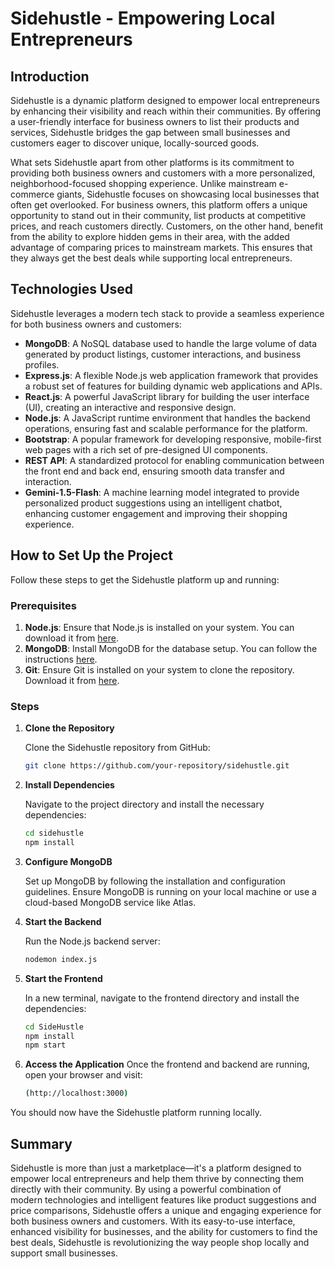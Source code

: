 # Sidehustle - Empowering Local Entrepreneurs


## Introduction

Sidehustle is a dynamic platform designed to empower local entrepreneurs by enhancing their visibility and reach within their communities. By offering a user-friendly interface for business owners to list their products and services, Sidehustle bridges the gap between small businesses and customers eager to discover unique, locally-sourced goods. 

What sets Sidehustle apart from other platforms is its commitment to providing both business owners and customers with a more personalized, neighborhood-focused shopping experience. Unlike mainstream e-commerce giants, Sidehustle focuses on showcasing local businesses that often get overlooked. For business owners, this platform offers a unique opportunity to stand out in their community, list products at competitive prices, and reach customers directly. Customers, on the other hand, benefit from the ability to explore hidden gems in their area, with the added advantage of comparing prices to mainstream markets. This ensures that they always get the best deals while supporting local entrepreneurs.

## Technologies Used

Sidehustle leverages a modern tech stack to provide a seamless experience for both business owners and customers:

- **MongoDB**: A NoSQL database used to handle the large volume of data generated by product listings, customer interactions, and business profiles.
- **Express.js**: A flexible Node.js web application framework that provides a robust set of features for building dynamic web applications and APIs.
- **React.js**: A powerful JavaScript library for building the user interface (UI), creating an interactive and responsive design.
- **Node.js**: A JavaScript runtime environment that handles the backend operations, ensuring fast and scalable performance for the platform.
- **Bootstrap**: A popular framework for developing responsive, mobile-first web pages with a rich set of pre-designed UI components.
- **REST API**: A standardized protocol for enabling communication between the front end and back end, ensuring smooth data transfer and interaction.
- **Gemini-1.5-Flash**: A machine learning model integrated to provide personalized product suggestions using an intelligent chatbot, enhancing customer engagement and improving their shopping experience.

## How to Set Up the Project

Follow these steps to get the Sidehustle platform up and running:

### Prerequisites

1. **Node.js**: Ensure that Node.js is installed on your system. You can download it from [here](https://nodejs.org/).
2. **MongoDB**: Install MongoDB for the database setup. You can follow the instructions [here](https://www.mongodb.com/try/download/community).
3. **Git**: Ensure Git is installed on your system to clone the repository. Download it from [here](https://git-scm.com/).

### Steps


1. **Clone the Repository**

   Clone the Sidehustle repository from GitHub:

   ```bash
   git clone https://github.com/your-repository/sidehustle.git
2. **Install Dependencies**

   Navigate to the project directory and install the necessary dependencies:

   ```bash
   cd sidehustle
   npm install 

3. **Configure MongoDB**

   Set up MongoDB by following the installation and configuration guidelines. Ensure MongoDB is running on your local machine or use a cloud-based MongoDB service like Atlas.

4. **Start the Backend**

   Run the Node.js backend server:

   ```bash
   nodemon index.js
   
5. **Start the Frontend**

   In a new terminal, navigate to the frontend directory and install the dependencies:

   ```bash
   cd SideHustle
   npm install
   npm start
   
6. **Access the Application**
  Once the frontend and backend are running, open your browser and visit:
   ```bash
   (http://localhost:3000)
  You should now have the Sidehustle platform running locally.

 ## Summary
  Sidehustle is more than just a marketplace—it's a platform designed to empower local entrepreneurs and help them thrive by connecting them directly with their community. By using a powerful combination of     
  modern technologies and intelligent features like product suggestions and price comparisons, Sidehustle offers a unique and engaging experience for both business owners and customers.
  With its easy-to-use interface, enhanced visibility for businesses, and the ability for customers to find the best deals, Sidehustle is revolutionizing the way people shop locally and support small businesses.
   